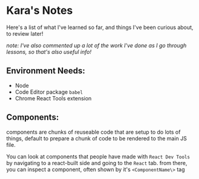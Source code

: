 # Kara's Notes

Here's a list of what I've learned so far, and things I've been curious about, to review later!

*note: I've also commented up a lot of the work I've done as I go through lessons, so that's also useful info!*

## Environment Needs:
- Node
- Code Editor package `babel` 
- Chrome React Tools extension

## Components:
components are chunks of reuseable code that are setup to do lots of things, default to prepare a chunk of code to be rendered to the main JS file. 

You can look at components that people have made with `React Dev Tools` by navigating to a react-built side and going to the `React` tab. from there, you can inspect a component, often shown by it's `<ComponentName\>` tag

